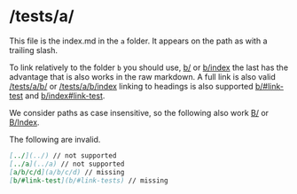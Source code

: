 # /tests/a/

This file is the index.md in the `a` folder. It appears on the path as with a trailing slash.

To link relatively to the folder `b` you should use, [b/](b/) or [b/index](b/index) the last has the advantage that is also works in the raw markdown. A full link is also valid [/tests/a/b/](/tests/a/b/) or [/tests/a/b/index](/tests/a/b/index) linking to headings is also supported [b/#link-test](b/#link-test) and [b/index#link-test](b/index#link-test).

We consider paths as case insensitive, so the following also work [B/](B/) or [B/Index](B/Index).

The following are invalid.

```markdown
[../](../) // not supported
[../a](../a) // not supported
[a/b/c/d](a/b/c/d) // missing
[b/#link-test](b/#link-tests) // missing
```
